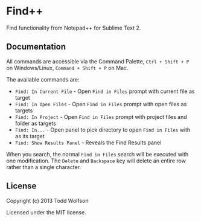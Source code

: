 # Find++

Find functionality from Notepad++ for Sublime Text 2.

## Documentation
All commands are accessible via the Command Palette, `Ctrl + Shift + P` on Windows/Linux, `Command + Shift + P` on Mac.

The available commands are:

- `Find: In Current File` - Open `Find in Files` prompt with current file as target
- `Find: In Open Files` - Open `Find in Files` prompt with open files as targets
- `Find: In Project` - Open `Find in Files` prompt with project files and folder as targets
- `Find: In...` - Open panel to pick directory to open `Find in Files` with as its target
- `Find: Show Results Panel` - Reveals the Find Results panel

When you search, the normal `Find in Files` search will be executed with one modification. The `Delete` and `Backspace` key will delete an entire row rather than a single character.

## License
Copyright (c) 2013 Todd Wolfson

Licensed under the MIT license.
